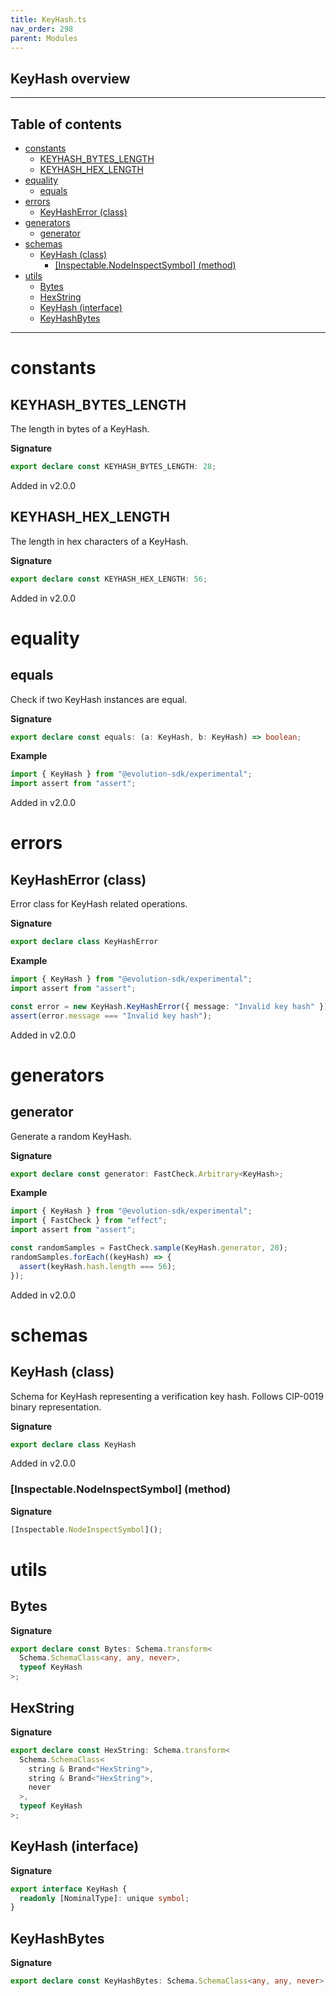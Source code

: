 ```yaml
---
title: KeyHash.ts
nav_order: 298
parent: Modules
---
```


## KeyHash overview

---

<h2 class="text-delta">Table of contents</h2>

- [constants](#constants)
  - [KEYHASH_BYTES_LENGTH](#keyhash_bytes_length)
  - [KEYHASH_HEX_LENGTH](#keyhash_hex_length)
- [equality](#equality)
  - [equals](#equals)
- [errors](#errors)
  - [KeyHashError (class)](#keyhasherror-class)
- [generators](#generators)
  - [generator](#generator)
- [schemas](#schemas)
  - [KeyHash (class)](#keyhash-class)
    - [[Inspectable.NodeInspectSymbol] (method)](#inspectablenodeinspectsymbol-method)
- [utils](#utils)
  - [Bytes](#bytes)
  - [HexString](#hexstring)
  - [KeyHash (interface)](#keyhash-interface)
  - [KeyHashBytes](#keyhashbytes)

---

# constants

## KEYHASH_BYTES_LENGTH

The length in bytes of a KeyHash.

**Signature**

```ts
export declare const KEYHASH_BYTES_LENGTH: 28;
```

Added in v2.0.0

## KEYHASH_HEX_LENGTH

The length in hex characters of a KeyHash.

**Signature**

```ts
export declare const KEYHASH_HEX_LENGTH: 56;
```

Added in v2.0.0

# equality

## equals

Check if two KeyHash instances are equal.

**Signature**

```ts
export declare const equals: (a: KeyHash, b: KeyHash) => boolean;
```

**Example**

```ts
import { KeyHash } from "@evolution-sdk/experimental";
import assert from "assert";
```

Added in v2.0.0

# errors

## KeyHashError (class)

Error class for KeyHash related operations.

**Signature**

```ts
export declare class KeyHashError
```

**Example**

```ts
import { KeyHash } from "@evolution-sdk/experimental";
import assert from "assert";

const error = new KeyHash.KeyHashError({ message: "Invalid key hash" });
assert(error.message === "Invalid key hash");
```

Added in v2.0.0

# generators

## generator

Generate a random KeyHash.

**Signature**

```ts
export declare const generator: FastCheck.Arbitrary<KeyHash>;
```

**Example**

```ts
import { KeyHash } from "@evolution-sdk/experimental";
import { FastCheck } from "effect";
import assert from "assert";

const randomSamples = FastCheck.sample(KeyHash.generator, 20);
randomSamples.forEach((keyHash) => {
  assert(keyHash.hash.length === 56);
});
```

Added in v2.0.0

# schemas

## KeyHash (class)

Schema for KeyHash representing a verification key hash.
Follows CIP-0019 binary representation.

**Signature**

```ts
export declare class KeyHash
```

Added in v2.0.0

### [Inspectable.NodeInspectSymbol] (method)

**Signature**

```ts
[Inspectable.NodeInspectSymbol]();
```

# utils

## Bytes

**Signature**

```ts
export declare const Bytes: Schema.transform<
  Schema.SchemaClass<any, any, never>,
  typeof KeyHash
>;
```

## HexString

**Signature**

```ts
export declare const HexString: Schema.transform<
  Schema.SchemaClass<
    string & Brand<"HexString">,
    string & Brand<"HexString">,
    never
  >,
  typeof KeyHash
>;
```

## KeyHash (interface)

**Signature**

```ts
export interface KeyHash {
  readonly [NominalType]: unique symbol;
}
```

## KeyHashBytes

**Signature**

```ts
export declare const KeyHashBytes: Schema.SchemaClass<any, any, never>;
```
